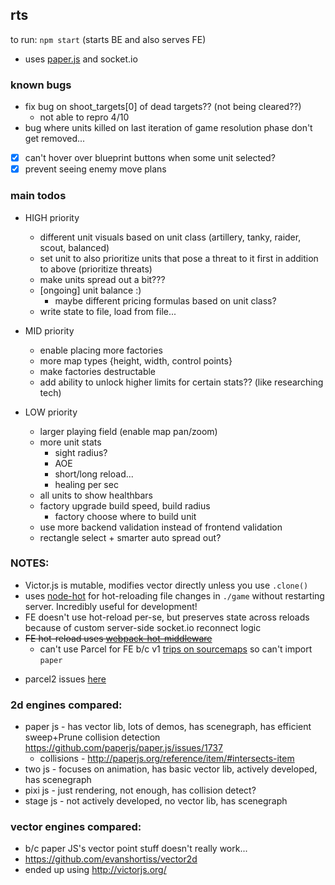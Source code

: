 ## rts

to run: `npm start` (starts BE and also serves FE)

- uses [paper.js](http://paperjs.org/about/) and socket.io

### known bugs

- fix bug on shoot_targets[0] of dead targets?? (not being cleared??)
  - not able to repro 4/10
- bug where units killed on last iteration of game resolution phase don't get removed...
- [x] can't hover over blueprint buttons when some unit selected?
- [x] prevent seeing enemy move plans

### main todos

- HIGH priority

  - different unit visuals based on unit class (artillery, tanky, raider, scout, balanced)
  - set unit to also prioritize units that pose a threat to it first in addition to above (prioritize threats)
  - make units spread out a bit???
  - [ongoing] unit balance :)
    - maybe different pricing formulas based on unit class?
  - write state to file, load from file...

- MID priority

  - enable placing more factories
  - more map types {height, width, control points}
  - make factories destructable
  - add ability to unlock higher limits for certain stats?? (like researching tech)

- LOW priority
  - larger playing field (enable map pan/zoom)
  - more unit stats
    - sight radius?
    - AOE
    - short/long reload...
    - healing per sec
  - all units to show healthbars
  - factory upgrade build speed, build radius
    - factory choose where to build unit
  - use more backend validation instead of frontend validation
  - rectangle select + smarter auto spread out?

### NOTES:

- Victor.js is mutable, modifies vector directly unless you use `.clone()`
- uses [node-hot](https://github.com/mihe/node-hot) for hot-reloading file changes in `./game` without restarting server. Incredibly useful for development!
- FE doesn't use hot-reload per-se, but preserves state across reloads because of custom server-side socket.io reconnect logic
- ~~FE hot-reload uses [webpack-hot-middleware](https://github.com/webpack-contrib/webpack-hot-middleware/tree/master/example)~~
  - can't use Parcel for FE b/c v1 [trips on sourcemaps](https://github.com/parcel-bundler/parcel/pull/2427) so can't import `paper`

* parcel2 issues [here](https://github.com/parcel-bundler/parcel/issues/3377)

### 2d engines compared:

- paper js - has vector lib, lots of demos, has scenegraph, has efficient sweep+Prune collision detection https://github.com/paperjs/paper.js/issues/1737
  - collisions - http://paperjs.org/reference/item/#intersects-item
- two js - focuses on animation, has basic vector lib, actively developed, has scenegraph
- pixi js - just rendering, not enough, has collision detect?
- stage js - not actively developed, no vector lib, has scenegraph

### vector engines compared:

- b/c paper JS's vector point stuff doesn't really work...
- https://github.com/evanshortiss/vector2d
- ended up using http://victorjs.org/
